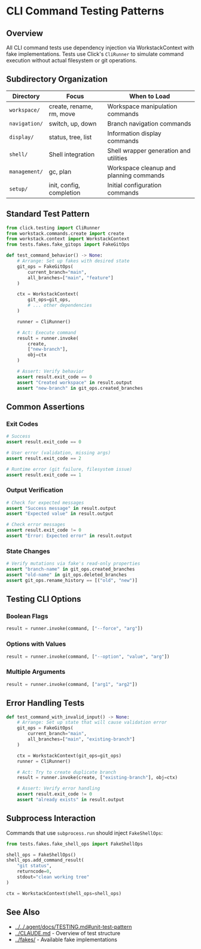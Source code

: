 # CLI Command Testing Patterns

## Overview

All CLI command tests use dependency injection via WorkstackContext with fake implementations. Tests use Click's `CliRunner` to simulate command execution without actual filesystem or git operations.

## Subdirectory Organization

| Directory     | Focus                    | When to Load                            |
| ------------- | ------------------------ | --------------------------------------- |
| `workspace/`  | create, rename, rm, move | Workspace manipulation commands         |
| `navigation/` | switch, up, down         | Branch navigation commands              |
| `display/`    | status, tree, list       | Information display commands            |
| `shell/`      | Shell integration        | Shell wrapper generation and utilities  |
| `management/` | gc, plan                 | Workspace cleanup and planning commands |
| `setup/`      | init, config, completion | Initial configuration commands          |

## Standard Test Pattern

```python
from click.testing import CliRunner
from workstack.commands.create import create
from workstack.context import WorkstackContext
from tests.fakes.fake_gitops import FakeGitOps

def test_command_behavior() -> None:
    # Arrange: Set up fakes with desired state
    git_ops = FakeGitOps(
        current_branch="main",
        all_branches=["main", "feature"]
    )

    ctx = WorkstackContext(
        git_ops=git_ops,
        # ... other dependencies
    )

    runner = CliRunner()

    # Act: Execute command
    result = runner.invoke(
        create,
        ["new-branch"],
        obj=ctx
    )

    # Assert: Verify behavior
    assert result.exit_code == 0
    assert "Created workspace" in result.output
    assert "new-branch" in git_ops.created_branches
```

## Common Assertions

### Exit Codes

```python
# Success
assert result.exit_code == 0

# User error (validation, missing args)
assert result.exit_code == 2

# Runtime error (git failure, filesystem issue)
assert result.exit_code == 1
```

### Output Verification

```python
# Check for expected messages
assert "Success message" in result.output
assert "Expected value" in result.output

# Check error messages
assert result.exit_code != 0
assert "Error: Expected error" in result.output
```

### State Changes

```python
# Verify mutations via fake's read-only properties
assert "branch-name" in git_ops.created_branches
assert "old-name" in git_ops.deleted_branches
assert git_ops.rename_history == [("old", "new")]
```

## Testing CLI Options

### Boolean Flags

```python
result = runner.invoke(command, ["--force", "arg"])
```

### Options with Values

```python
result = runner.invoke(command, ["--option", "value", "arg"])
```

### Multiple Arguments

```python
result = runner.invoke(command, ["arg1", "arg2"])
```

## Error Handling Tests

```python
def test_command_with_invalid_input() -> None:
    # Arrange: Set up state that will cause validation error
    git_ops = FakeGitOps(
        current_branch="main",
        all_branches=["main", "existing-branch"]
    )

    ctx = WorkstackContext(git_ops=git_ops)
    runner = CliRunner()

    # Act: Try to create duplicate branch
    result = runner.invoke(create, ["existing-branch"], obj=ctx)

    # Assert: Verify error handling
    assert result.exit_code != 0
    assert "already exists" in result.output
```

## Subprocess Interaction

Commands that use `subprocess.run` should inject `FakeShellOps`:

```python
from tests.fakes.fake_shell_ops import FakeShellOps

shell_ops = FakeShellOps()
shell_ops.add_command_result(
    "git status",
    returncode=0,
    stdout="clean working tree"
)

ctx = WorkstackContext(shell_ops=shell_ops)
```

## See Also

- [../../.agent/docs/TESTING.md#unit-test-pattern](../../.agent/docs/TESTING.md#unit-test-pattern)
- [../CLAUDE.md](../CLAUDE.md) - Overview of test structure
- [../fakes/](../fakes/) - Available fake implementations
